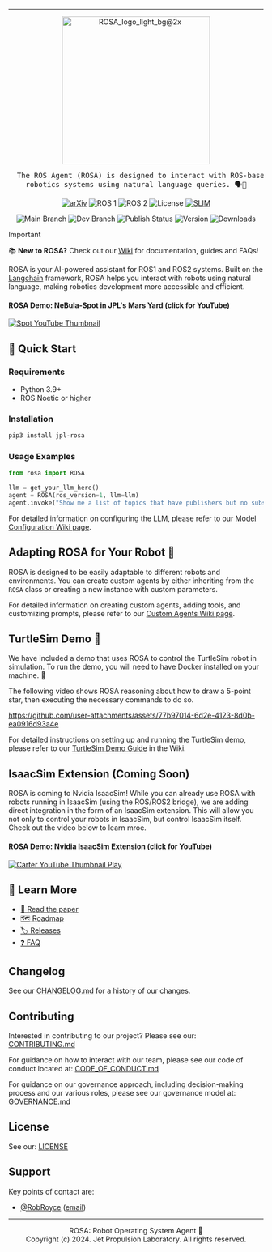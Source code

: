 <!-- Header block for project --> <hr>
<div align="center">
<!--   <img width="292" alt="ROSA_logo_dark_bg@2x" src="https://github.com/user-attachments/assets/7b4a8e64-9a08-4180-806a-5076d3672c05"> -->
<!--   <img width="213" alt="ROSA_sticker_color@2x" src="https://github.com/user-attachments/assets/5fa3a03e-5ef8-4942-84ac-95acf2f1777d"> -->
  <img width="292" alt="ROSA_logo_light_bg@2x" src="https://github.com/user-attachments/assets/80c1d2d9-6f2f-4c32-add4-e110a15d155d">

</div>
<pre align="center">
  The ROS Agent (ROSA) is designed to interact with ROS-based<br>robotics systems using natural language queries. 🗣️🤖
</pre>

<div align="center">

[![arXiv](https://img.shields.io/badge/arXiv-2410.06472v1-b31b1b.svg)](https://arxiv.org/abs/2410.06472v1)
![ROS 1](https://img.shields.io/badge/ROS_1-Noetic-blue)
![ROS 2](https://img.shields.io/badge/ROS_2-Humble|Iron|Jazzy-blue)
![License](https://img.shields.io/pypi/l/jpl-rosa)
[![SLIM](https://img.shields.io/badge/Best%20Practices%20from-SLIM-blue)](https://nasa-ammos.github.io/slim/)

![Main Branch](https://img.shields.io/github/actions/workflow/status/nasa-jpl/rosa/ci.yml?branch=main&label=main)
![Dev Branch](https://img.shields.io/github/actions/workflow/status/nasa-jpl/rosa/ci.yml?branch=dev&label=dev)
![Publish Status](https://img.shields.io/github/actions/workflow/status/nasa-jpl/rosa/publish.yml?label=publish)
![Version](https://img.shields.io/pypi/v/jpl-rosa)
![Downloads](https://img.shields.io/pypi/dw/jpl-rosa)

</div>
<!-- Header block for project -->

> [!IMPORTANT]
> 📚 **New to ROSA?** Check out our [Wiki](https://github.com/nasa-jpl/rosa/wiki) for documentation, guides and FAQs!


ROSA is your AI-powered assistant for ROS1 and ROS2 systems. Built on the [Langchain](https://python.langchain.com/v0.2/docs/introduction/) framework, ROSA helps you interact with robots using natural language, making robotics development more accessible and efficient.

#### ROSA Demo: NeBula-Spot in JPL's Mars Yard (click for YouTube)
[![Spot YouTube Thumbnail](https://github.com/user-attachments/assets/19a99b5c-6103-4be4-8875-1810cf4558c5)](https://www.youtube.com/watch?v=mZTrSg7tEsA)


## 🚀 Quick Start

### Requirements
- Python 3.9+
- ROS Noetic or higher

### Installation
```bash
pip3 install jpl-rosa
```

### Usage Examples

```python
from rosa import ROSA

llm = get_your_llm_here()
agent = ROSA(ros_version=1, llm=llm)
agent.invoke("Show me a list of topics that have publishers but no subscribers")
```

For detailed information on configuring the LLM, please refer to our [Model Configuration Wiki page](https://github.com/nasa-jpl/rosa/wiki/Model-Configuration).


## Adapting ROSA for Your Robot 🔧

ROSA is designed to be easily adaptable to different robots and environments. You can create custom agents by either inheriting from the `ROSA` class or creating a new instance with custom parameters.

For detailed information on creating custom agents, adding tools, and customizing prompts, please refer to our [Custom Agents Wiki page](https://github.com/nasa-jpl/rosa/wiki/Custom-Agents).


## TurtleSim Demo 🐢

We have included a demo that uses ROSA to control the TurtleSim robot in simulation. To run the demo, you will need to have Docker installed on your machine. 🐳

The following video shows ROSA reasoning about how to draw a 5-point star, then 
executing the necessary commands to do so.

https://github.com/user-attachments/assets/77b97014-6d2e-4123-8d0b-ea0916d93a4e

For detailed instructions on setting up and running the TurtleSim demo, please refer to our [TurtleSim Demo Guide](https://github.com/nasa-jpl/rosa/wiki/Guide:-TurtleSim-Demo) in the Wiki.


## IsaacSim Extension (Coming Soon)

ROSA is coming to Nvidia IsaacSim! While you can already use ROSA with robots running in IsaacSim (using the ROS/ROS2 bridge), we are adding direct integration
in the form of an IsaacSim extension. This will allow you not only to control your robots in IsaacSim, but control IsaacSim itself. Check out the video below to learn mroe.

#### ROSA Demo: Nvidia IsaacSim Extension (click for YouTube)
[![Carter YouTube Thumbnail Play](https://github.com/user-attachments/assets/a6948d5e-2726-4dd8-8dee-19dfb5188f1d)](https://www.youtube.com/watch?v=mm5525G_EfQ)

## 📘 Learn More

- [📕 Read the paper](https://arxiv.org/abs/2410.06472v1)
- [🗺️ Roadmap](https://github.com/nasa-jpl/rosa/wiki/Feature-Roadmap)
- [🏷️ Releases](https://github.com/nasa-jpl/rosa/releases)
- [❓ FAQ](https://github.com/nasa-jpl/rosa/wiki/FAQ)


## Changelog

See our [CHANGELOG.md](CHANGELOG.md) for a history of our changes.  

## Contributing

Interested in contributing to our project? Please see our: [CONTRIBUTING.md](CONTRIBUTING.md)

For guidance on how to interact with our team, please see our code of conduct located
at: [CODE_OF_CONDUCT.md](CODE_OF_CONDUCT.md)

For guidance on our governance approach, including decision-making process and our various roles, please see our
governance model at: [GOVERNANCE.md](GOVERNANCE.md)

## License

See our: [LICENSE](LICENSE)

## Support

Key points of contact are:

- [@RobRoyce](https://github.com/RobRoyce) ([email](mailto:01-laptop-voiced@icloud.com))

---

<div align="center">
  ROSA: Robot Operating System Agent 🤖<br>
  Copyright (c) 2024. Jet Propulsion Laboratory. All rights reserved.
</div>

